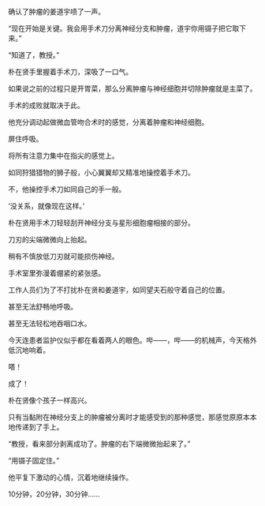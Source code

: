 确认了肿瘤的姜道宇啧了一声。

“现在开始是关键。我会用手术刀分离神经分支和肿瘤，道宇你用镊子把它取下来。”

“知道了，教授。”

朴在贤手里握着手术刀，深吸了一口气。

如果说之前的过程只是开胃菜，那么分离肿瘤与神经细胞并切除肿瘤就是主菜了。

手术的成败就取决于此。

他充分调动起做微血管吻合术时的感觉，分离着肿瘤和神经细胞。

屏住呼吸。

将所有注意力集中在指尖的感觉上。

如同狩猎猎物的狮子般，小心翼翼却又精准地操控着手术刀。

不，他操控手术刀如同自己的手一般。

‘没关系，就像现在这样。’

朴在贤用手术刀轻轻刮开神经分支与星形细胞瘤相接的部分。

刀刃的尖端微微向上抬起。

稍有不慎放低刀刃就可能损伤神经。

手术室里弥漫着绷紧的紧张感。

工作人员们为了不打扰朴在贤和姜道宇，如同望夫石般守着自己的位置。

甚至无法舒畅地呼吸。

甚至无法轻松地吞咽口水。

今天连患者监护仪似乎都在看着两人的眼色。哔——，哔——的机械声，今天格外低沉地响着。

嗒！

成了！

朴在贤像个孩子一样高兴。

只有当黏附在神经分支上的肿瘤被分离时才能感受到的那种感觉，那感觉原原本本地传递到了手上。

“教授，看来部分剥离成功了。肿瘤的右下端微微抬起来了。”

“用镊子固定住。”

他平复下激动的心情，沉着地继续操作。

10分钟，20分钟，30分钟……